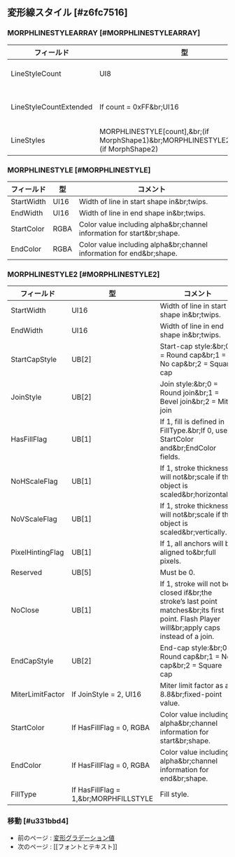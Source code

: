 ## 変形線スタイル [#z6fc7516]

### MORPHLINESTYLEARRAY [#MORPHLINESTYLEARRAY]
|フィールド|型|コメント|
| --- | --- | --- |
|LineStyleCount|UI8|Count of line styles.|
|LineStyleCountExtended|If count = 0xFF&br;UI16|Extended count of&br;line styles.|
|LineStyles|MORPHLINESTYLE[count],&br;(if MorphShape1)&br;MORPHLINESTYLE2[count],&br;(if MorphShape2)|Array of line styles.|

### MORPHLINESTYLE [#MORPHLINESTYLE]
|フィールド|型|コメント|
| --- | --- | --- |
|StartWidth|UI16|Width of line in start shape in&br;twips.|
|EndWidth|UI16|Width of line in end shape in&br;twips.|
|StartColor|RGBA|Color value including alpha&br;channel information for start&br;shape.|
|EndColor|RGBA|Color value including alpha&br;channel information for end&br;shape.|

### MORPHLINESTYLE2 [#MORPHLINESTYLE2]
|フィールド|型|コメント|
| --- | --- | --- |
|StartWidth|UI16|Width of line in start shape in&br;twips.|
|EndWidth|UI16|Width of line in end shape in&br;twips.|
|StartCapStyle|UB[2]|Start-cap style:&br;0 = Round cap&br;1 = No cap&br;2 = Square cap|
|JoinStyle|UB[2]|Join style:&br;0 = Round join&br;1 = Bevel join&br;2 = Miter join|
|HasFillFlag|UB[1]|If 1, fill is defined in FillType.&br;If 0, uses StartColor and&br;EndColor fields.|
|NoHScaleFlag|UB[1]|If 1, stroke thickness will not&br;scale if the object is scaled&br;horizontally.|
|NoVScaleFlag|UB[1]|If 1, stroke thickness will not&br;scale if the object is scaled&br;vertically.|
|PixelHintingFlag|UB[1]|If 1, all anchors will be aligned to&br;full pixels.|
|Reserved|UB[5]|Must be 0.|
|NoClose|UB[1]|If 1, stroke will not be closed if&br;the stroke’s last point matches&br;its first point. Flash Player will&br;apply caps instead of a join.|
|EndCapStyle|UB[2]|End-cap style:&br;0 = Round cap&br;1 = No cap&br;2 = Square cap|
|MiterLimitFactor|If JoinStyle = 2, UI16|Miter limit factor as an 8.8&br;fixed-point value.|
|StartColor|If HasFillFlag = 0, RGBA|Color value including alpha&br;channel information for start&br;shape.|
|EndColor|If HasFillFlag = 0, RGBA|Color value including alpha&br;channel information for end&br;shape.|
|FillType|If HasFillFlag = 1,&br;MORPHFILLSTYLE|Fill style.|

### 移動 [#u331bbd4]
* 前のページ : [変形グラデーション値](シェイプモーフィング_変形グラデーション値)
* 次のページ : [[フォントとテキスト]]
